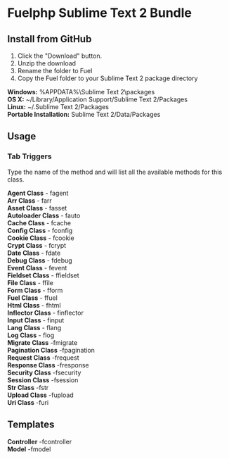 # Fuelphp Sublime Text 2 Bundle

## Install from GitHub

1. Click the "Download" button.
2. Unzip the download
3. Rename the folder to Fuel
4. Copy the Fuel folder to your Sublime Text 2 package directory

**Windows:** %APPDATA%\Sublime Text 2\packages  
**OS X:** ~/Library/Application Support/Sublime Text 2/Packages  
**Linux:** ~/.Sublime Text 2/Packages  
**Portable Installation:** Sublime Text 2/Data/Packages  

## Usage

### Tab Triggers 

Type the name of the method and <tab> will list all the available methods for this class.  

**Agent Class** 		- fagent  
**Arr Class** 			- farr  
**Asset Class** 		- fasset  
**Autoloader Class**	- fauto  
**Cache Class** 		- fcache  
**Config Class** 		- fconfig  
**Cookie Class** 		- fcookie  
**Crypt Class** 		- fcrypt  
**Date Class** 			- fdate  
**Debug Class** 		- fdebug  
**Event Class** 		- fevent  
**Fieldset Class** 		- ffieldset  
**File Class** 			- ffile  
**Form Class** 			- fform  
**Fuel Class** 			- ffuel  
**Html Class** 			- fhtml  
**Inflector Class** 	- finflector  
**Input Class** 		- finput  
**Lang Class** 			- flang  
**Log Class** 			- flog  
**Migrate Class** 		-fmigrate  
**Pagination Class** 	-fpagination  
**Request Class** 		-frequest  
**Response Class** 		-fresponse  
**Security Class** 		-fsecurity  
**Session Class** 		-fsession  
**Str Class** 			-fstr  
**Upload Class** 		-fupload  
**Uri Class** 			-furi  

## Templates
**Controller**	-fcontroller  
**Model**	-fmodel  